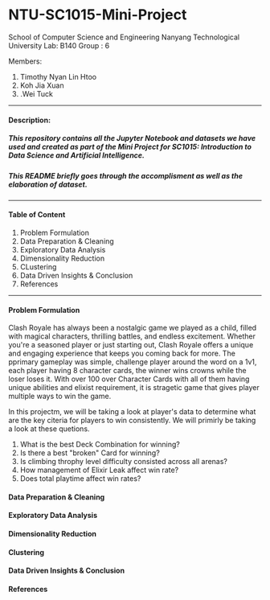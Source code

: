 # NTU-SC1015-Mini-Project
School of Computer Science and Engineering
Nanyang Technological University
Lab: B140
Group : 6

Members:

1. Timothy Nyan Lin Htoo
2. Koh Jia Xuan
3. .Wei Tuck
---
#### Description:
##### This repository contains all the Jupyter Notebook and datasets we have used and created as part of the Mini Project for SC1015: Introduction to Data Science and Artificial Intelligence.
##### This README briefly goes through the accomplisment as well as the elaboration of dataset.
---
#### Table of Content
1. Problem Formulation
2. Data Preparation & Cleaning
3. Exploratory Data Analysis
4. Dimensionality Reduction
5. CLustering
6. Data Driven Insights & Conclusion
7. References
---
#### Problem Formulation
Clash Royale has always been a nostalgic game we played as a child, filled with magical characters, thrilling battles, and endless excitement. Whether you're a seasoned player or just starting out, Clash Royale offers a unique and engaging experience that keeps you coming back for more. The pprimary gameplay was simple, challenge player around the word on a 1v1, each player having 8 character cards, the winner wins crowns while the loser loses it. With over 100 over Character Cards with all of them having unique abilities and elixist requirement, it is stragetic game that gives player multiple ways to win the game.

In this projectm, we will be taking a look at player's data to determine what are the key citeria for players to win consistently. We will primirly be taking a look at these quetions.
1. What is the best Deck Combination for winning?
2. Is there a best "broken" Card for winning?
3. Is climbing throphy level difficulty consisted across all arenas?
4. How management of Elixir Leak affect win rate?
5. Does total playtime affect win rates?


#### Data Preparation & Cleaning



#### Exploratory Data Analysis


#### Dimensionality Reduction


#### Clustering


#### Data Driven Insights & Conclusion


#### References

